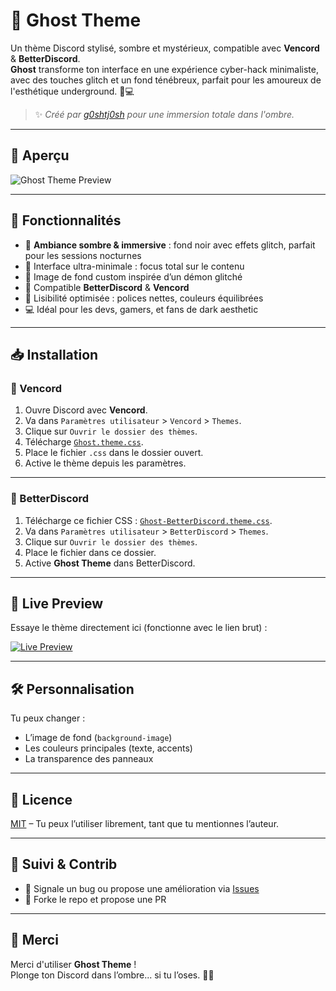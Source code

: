 # 👻 Ghost Theme

Un thème Discord stylisé, sombre et mystérieux, compatible avec **Vencord** & **BetterDiscord**.  
**Ghost** transforme ton interface en une expérience cyber-hack minimaliste, avec des touches glitch et un fond ténébreux, parfait pour les amoureux de l'esthétique underground. 🖤💻

> ✨ *Créé par [g0shtj0sh](https://github.com/g0shtj0sh) pour une immersion totale dans l'ombre.*

---

## 🌌 Aperçu

![Ghost Theme Preview]([https://raw.githubusercontent.com/g0shtj0sh/Ghost-Th-me/main/Preview.png](https://imgur.com/a/Y9F1r5X))

---

## 🧩 Fonctionnalités

- 🖤 **Ambiance sombre & immersive** : fond noir avec effets glitch, parfait pour les sessions nocturnes
- 🧠 Interface ultra-minimale : focus total sur le contenu
- 👹 Image de fond custom inspirée d’un démon glitché
- 🧪 Compatible **BetterDiscord** & **Vencord**
- 🎯 Lisibilité optimisée : polices nettes, couleurs équilibrées
- 💻 Idéal pour les devs, gamers, et fans de dark aesthetic

---

## 📥 Installation

### 🔮 Vencord

1. Ouvre Discord avec **Vencord**.
2. Va dans `Paramètres utilisateur` > `Vencord` > `Themes`.
3. Clique sur `Ouvrir le dossier des thèmes`.
4. Télécharge [`Ghost.theme.css`](https://github.com/g0shtj0sh/Ghost-Th-me/raw/main/Ghost-BetterDiscord.theme.css).
5. Place le fichier `.css` dans le dossier ouvert.
6. Active le thème depuis les paramètres.

---

### 👻 BetterDiscord

1. Télécharge ce fichier CSS : [`Ghost-BetterDiscord.theme.css`](https://github.com/g0shtj0sh/Ghost-Th-me/raw/main/Ghost-BetterDiscord.theme.css).
2. Va dans `Paramètres utilisateur` > `BetterDiscord` > `Themes`.
3. Clique sur `Ouvrir le dossier des thèmes`.
4. Place le fichier dans ce dossier.
5. Active **Ghost Theme** dans BetterDiscord.

---

## 🔎 Live Preview

Essaye le thème directement ici (fonctionne avec le lien brut) :

[![Live Preview](https://img.shields.io/badge/%F0%9F%91%89%20Preview%20en%20direct-5865F2?style=for-the-badge&logo=discord&logoColor=white)](https://discord-preview.vercel.app/?file=https://raw.githubusercontent.com/g0shtj0sh/Ghost-Th-me/main/Ghost-BetterDiscord.theme.css)

---

## 🛠️ Personnalisation

Tu peux changer :
- L’image de fond (`background-image`)
- Les couleurs principales (texte, accents)
- La transparence des panneaux

---

## 📄 Licence

[MIT](https://choosealicense.com/licenses/mit/) – Tu peux l’utiliser librement, tant que tu mentionnes l’auteur.

---

## 🔗 Suivi & Contrib

- 🐛 Signale un bug ou propose une amélioration via [Issues](https://github.com/g0shtj0sh/Ghost-Th-me/issues)
- 🍴 Forke le repo et propose une PR

---

## 🙏 Merci

Merci d'utiliser **Ghost Theme** !  
Plonge ton Discord dans l’ombre... si tu l’oses. 👻💀
